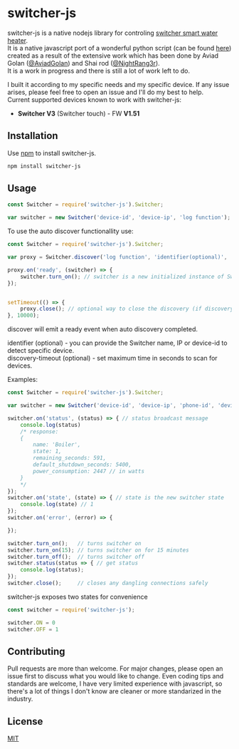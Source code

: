 # switcher-js
switcher-js is a native nodejs library for controling [switcher smart water heater](https://switcher.co.il/).<br/>
It is a native javascript port of a wonderful python script (can be found [here](https://github.com/NightRang3r/Switcher-V2-Python)) created as a result of the extensive work which has been done by Aviad Golan ([@AviadGolan](https://twitter.com/AviadGolan)) and Shai rod ([@NightRang3r](https://twitter.com/NightRang3r)).<br/>
It is a work in progress and there is still a lot of work left to do.

I built it according to my specific needs and my specific device. If any issue arises, please feel free to open an issue and I'll do my best to help.<br/>
Current supported devices known to work with switcher-js:<br/>
- **Switcher V3** (Switcher touch) - FW **V1.51**

## Installation
Use [npm](https://www.npmjs.com/) to install switcher-js.
```bash
npm install switcher-js
```

## Usage
```javascript
const Switcher = require('switcher-js').Switcher;

var switcher = new Switcher('device-id', 'device-ip', 'log function');
```

To use the auto discover functionallity use: 
```javascript
const Switcher = require('switcher-js').Switcher;

var proxy = Switcher.discover('log function', 'identifier(optional)', 'discovery-timeout(optional)');

proxy.on('ready', (switcher) => {
    switcher.turn_on(); // switcher is a new initialized instance of Switcher class
});


setTimeout(() => {
    proxy.close(); // optional way to close the discovery (if discovery-timeout is not set)
}, 10000);

```

discover will emit a ready event when auto discovery completed.

identifier (optional) - you can provide the Switcher name, IP or device-id to detect specific device.<br/>
discovery-timeout (optional) - set maximum time in seconds to scan for devices.

Examples:
```javascript
const Switcher = require('switcher-js').Switcher;

var switcher = new Switcher('device-id', 'device-ip', 'phone-id', 'device-pass', 'log function');

switcher.on('status', (status) => { // status broadcast message
    console.log(status)
    /* response:
    {
        name: 'Boiler',
        state: 1,
        remaining_seconds: 591,
        default_shutdown_seconds: 5400,
        power_consumption: 2447 // in watts
    }
    */
});
switcher.on('state', (state) => { // state is the new switcher state
    console.log(state) // 1
});
switcher.on('error', (error) => {

});

switcher.turn_on();   // turns switcher on
switcher.turn_on(15); // turns switcher on for 15 minutes
switcher.turn_off();  // turns switcher off
switcher.status(status => { // get status
    console.log(status);
});
switcher.close();     // closes any dangling connections safely
```

switcher-js exposes two states for convenience 

```javascript
const switcher = require('switcher-js');

switcher.ON = 0
switcher.OFF = 1
```

## Contributing
Pull requests are more than welcome. For major changes, please open an issue first to discuss what you would like to change.
Even coding tips and standards are welcome, I have very limited experience with javascript, so there's a lot of things I don't know are cleaner or more standarized in the industry.

## License
[MIT](https://choosealicense.com/licenses/mit/)